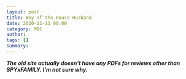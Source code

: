 ```yaml
---
layout: post
title: Way of the House Husband
date: 2020-11-11 00:00
category: MBC
author: 
tags: []
summary: 
---
```


_**The old site actually doesn't have any PDFs for reviews other than SPYxFAMILY. I'm not sure why.**_

